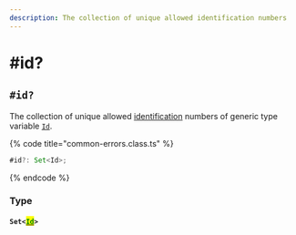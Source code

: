 ```yaml
---
description: The collection of unique allowed identification numbers
---
```


# #id?

## `#id?`

The collection of unique allowed [identification](../../getting-started/basic-concepts.md#unique-identification) numbers of generic type variable [`Id`](../generic-type-variables.md#wrap-opening).

{% code title="common-errors.class.ts" %}
```typescript
#id?: Set<Id>;
```
{% endcode %}

### Type

#### `Set<`[<mark style="color:green;">`Id`</mark>](../generic-type-variables.md#wrap-opening)`>`
